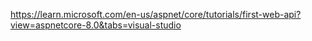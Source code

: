 https://learn.microsoft.com/en-us/aspnet/core/tutorials/first-web-api?view=aspnetcore-8.0&tabs=visual-studio